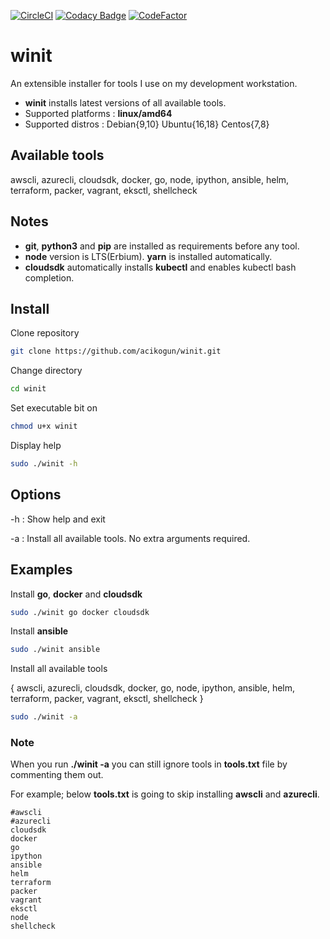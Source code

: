 [![CircleCI](https://circleci.com/gh/acikogun/winit.svg?style=svg)](https://circleci.com/gh/acikogun/winit)
[![Codacy Badge](https://api.codacy.com/project/badge/Grade/51da81193a1848cab9962136cad93fc8)](https://app.codacy.com/manual/acikogun/winit?utm_source=github.com&utm_medium=referral&utm_content=acikogun/winit&utm_campaign=Badge_Grade_Dashboard)
[![CodeFactor](https://www.codefactor.io/repository/github/acikogun/winit/badge)](https://www.codefactor.io/repository/github/acikogun/winit)

# winit

An extensible installer for tools I use on my development workstation.

-  **winit** installs latest versions of all available tools.
-  Supported platforms : **linux/amd64**
-  Supported distros   : Debian{9,10} Ubuntu{16,18} Centos{7,8}

## Available tools

awscli, azurecli, cloudsdk, docker, go, node, ipython, ansible, helm, terraform, packer, vagrant, eksctl, shellcheck

## Notes

-  **git**, **python3** and **pip** are installed as requirements before any tool.
-  **node** version is LTS(Erbium). **yarn** is installed automatically.
-  **cloudsdk** automatically installs **kubectl** and enables kubectl bash completion.

## Install

 Clone repository

```bash
git clone https://github.com/acikogun/winit.git
```

Change directory

```bash
cd winit
```

Set executable bit on

```bash
chmod u+x winit
```

Display help

```bash
sudo ./winit -h
```

## Options

  -h : Show help and exit

  -a : Install all available tools. No extra arguments required.

## Examples

Install **go**, **docker** and **cloudsdk**

```bash
sudo ./winit go docker cloudsdk
```

Install **ansible**

```bash
sudo ./winit ansible
```

Install all available tools

{ awscli, azurecli, cloudsdk, docker, go, node, ipython, ansible, helm, terraform, packer, vagrant, eksctl, shellcheck }

```bash
sudo ./winit -a
```
### Note

When you run **./winit -a** you can still ignore tools in **tools.txt** file by commenting them out.

For example; below **tools.txt** is going to skip installing **awscli** and **azurecli**.

```plain
#awscli
#azurecli
cloudsdk
docker
go
ipython
ansible
helm
terraform
packer
vagrant
eksctl
node
shellcheck
```
